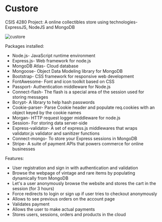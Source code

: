 # Custore
CSIS 4280 Project: A online collectibles store using technologies- ExpressJS, NodeJS and MongoDB <br>

![custore](custore.gif)

Packages installed: 
- Node.js- JavaScript runtime environment
- Express.js- Web framework for node.js
- MongoDB Atlas- Cloud database
- Mongoose- Object Data Modeling library for MongoDB
- Bootstrap- CSS framework for responsive web development
- FontAwesome- Font and icon toolkit based on CSS
- Passport- Authentication middleware for Node.js
- Connect-flash- The flash is a special area of the session used for storing messages
- Bcrypt- A library to help hash passwords
- Cookie-parser- Parse Cookie header and populate req.cookies with an object keyed by the cookie names
- Morgan-  HTTP request logger middleware for node.js
- Session- For storing data server-side
- Express-validator- A set of express.js middlewares that wraps validator.js validator and sanitizer functions
- Connect-mongo- To store your Express sessions in MongoDB
- Stripe- A suite of payment APIs that powers commerce for online businesses



Features:
- User registration and sign in with authentication and validation
- Browse the webpage of vintage and rare items by populating dynamically from MongoDB
- Let's a user anonymously browse the website and stores the cart in the session (for 3 hours)
- Force redirects to login or sign up if user tries to checkout anonymously
- Allows to see previous orders on the account page
- Validates payment
- Allows the user to make actual payments
- Stores users, sessions, orders and products in the cloud
